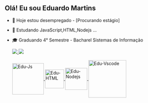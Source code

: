 ## Olá! Eu sou Eduardo Martins 

- 🔭 Hoje estou desempregado - [Procurando estágio]
- 🌱 Estudando JavaScript,HTML,Nodejs ...
- 🎓 Graduando 4° Semestre - Bacharel Sistemas de Informação

  <div>
  <a href="https://github.com/Edu-Martins">
  <img heigth="180em" src="https://github-readme-stats.vercel.app/api?username=Edu-Martins&show_icons=true&theme=gruvbox&include_all_commits=true&count_private=true"/ >  
  <img heigth="180em" src="https://github-readme-stats.vercel.app/api/top-langs/?username=Edu-Martins&layout=compact&langs_count=16&theme=gruvbox"/ >
  </div>
  
  <div style="display:inline_block"><br>
    <img align="center" alt="Edu-Js" heigth="60" width="100" src="https://img.shields.io/badge/JavaScript-F7DF1E?style=for-the-badge&logo=javascript&logoColor=black">
    <img align="center" alt="Edu-HTML" heigth="60" width="60" src="https://img.shields.io/badge/HTML-239120?style=for-the-badge&logo=html5&logoColor=white">
    <img align="center" alt="Edu-Nodejs" heigth="60" width="70" src="https://img.shields.io/badge/Node.js-43853D?style=for-the-badge&logo=node.js&logoColor=white">
    <img align="center" alt="Edu-Vscode" heigth="100" width="120" src="https://img.shields.io/badge/Visual_Studio_Code-0078D4?style=for-the-badge&logo=visual%20studio%20code&logoColor=white">
    
    
    
                                                                 
    
    
  





























